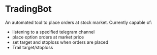 # TradingBot
An automated tool to place orders at stock market. 
Currently capable of:
- listening to a specified telegram channel
-  place option orders at market price
-  set target and stoploss when orders are placed
-  Trail target/stoploss
